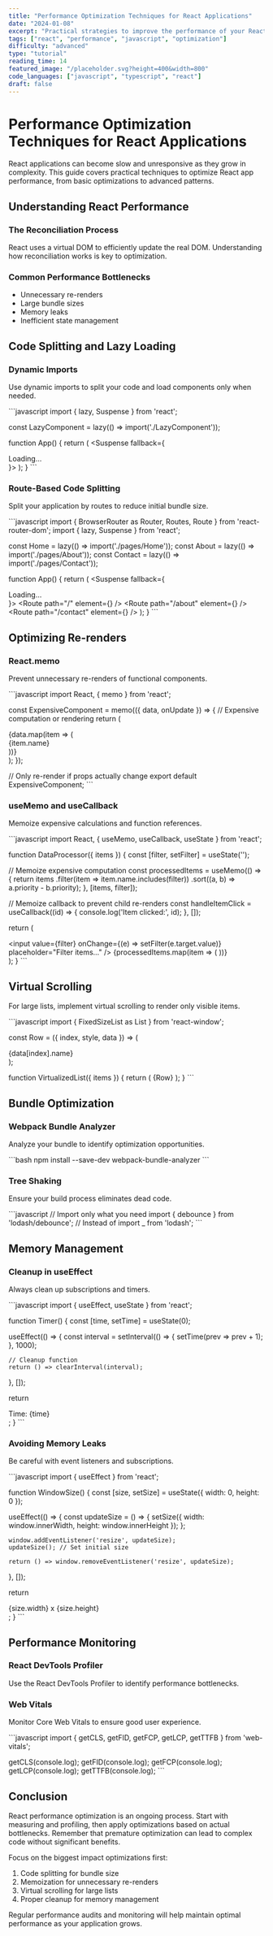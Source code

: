 ```yaml
---
title: "Performance Optimization Techniques for React Applications"
date: "2024-01-08"
excerpt: "Practical strategies to improve the performance of your React apps, from code splitting to memory optimization"
tags: ["react", "performance", "javascript", "optimization"]
difficulty: "advanced"
type: "tutorial"
reading_time: 14
featured_image: "/placeholder.svg?height=400&width=800"
code_languages: ["javascript", "typescript", "react"]
draft: false
---
```


# Performance Optimization Techniques for React Applications

React applications can become slow and unresponsive as they grow in complexity. This guide covers practical techniques to optimize React app performance, from basic optimizations to advanced patterns.

## Understanding React Performance

### The Reconciliation Process
React uses a virtual DOM to efficiently update the real DOM. Understanding how reconciliation works is key to optimization.

### Common Performance Bottlenecks
- Unnecessary re-renders
- Large bundle sizes
- Memory leaks
- Inefficient state management

## Code Splitting and Lazy Loading

### Dynamic Imports
Use dynamic imports to split your code and load components only when needed.

\`\`\`javascript
import { lazy, Suspense } from 'react';

const LazyComponent = lazy(() => import('./LazyComponent'));

function App() {
  return (
    <Suspense fallback={<div>Loading...</div>}>
      <LazyComponent />
    </Suspense>
  );
}
\`\`\`

### Route-Based Code Splitting
Split your application by routes to reduce initial bundle size.

\`\`\`javascript
import { BrowserRouter as Router, Routes, Route } from 'react-router-dom';
import { lazy, Suspense } from 'react';

const Home = lazy(() => import('./pages/Home'));
const About = lazy(() => import('./pages/About'));
const Contact = lazy(() => import('./pages/Contact'));

function App() {
  return (
    <Router>
      <Suspense fallback={<div>Loading...</div>}>
        <Routes>
          <Route path="/" element={<Home />} />
          <Route path="/about" element={<About />} />
          <Route path="/contact" element={<Contact />} />
        </Routes>
      </Suspense>
    </Router>
  );
}
\`\`\`

## Optimizing Re-renders

### React.memo
Prevent unnecessary re-renders of functional components.

\`\`\`javascript
import React, { memo } from 'react';

const ExpensiveComponent = memo(({ data, onUpdate }) => {
  // Expensive computation or rendering
  return (
    <div>
      {data.map(item => (
        <div key={item.id}>{item.name}</div>
      ))}
    </div>
  );
});

// Only re-render if props actually change
export default ExpensiveComponent;
\`\`\`

### useMemo and useCallback
Memoize expensive calculations and function references.

\`\`\`javascript
import React, { useMemo, useCallback, useState } from 'react';

function DataProcessor({ items }) {
  const [filter, setFilter] = useState('');

  // Memoize expensive computation
  const processedItems = useMemo(() => {
    return items
      .filter(item => item.name.includes(filter))
      .sort((a, b) => a.priority - b.priority);
  }, [items, filter]);

  // Memoize callback to prevent child re-renders
  const handleItemClick = useCallback((id) => {
    console.log('Item clicked:', id);
  }, []);

  return (
    <div>
      <input 
        value={filter}
        onChange={(e) => setFilter(e.target.value)}
        placeholder="Filter items..."
      />
      {processedItems.map(item => (
        <Item 
          key={item.id} 
          item={item} 
          onClick={handleItemClick}
        />
      ))}
    </div>
  );
}
\`\`\`

## Virtual Scrolling

For large lists, implement virtual scrolling to render only visible items.

\`\`\`javascript
import { FixedSizeList as List } from 'react-window';

const Row = ({ index, style, data }) => (
  <div style={style}>
    {data[index].name}
  </div>
);

function VirtualizedList({ items }) {
  return (
    <List
      height={600}
      itemCount={items.length}
      itemSize={50}
      itemData={items}
    >
      {Row}
    </List>
  );
}
\`\`\`

## Bundle Optimization

### Webpack Bundle Analyzer
Analyze your bundle to identify optimization opportunities.

\`\`\`bash
npm install --save-dev webpack-bundle-analyzer
\`\`\`

### Tree Shaking
Ensure your build process eliminates dead code.

\`\`\`javascript
// Import only what you need
import { debounce } from 'lodash/debounce';
// Instead of
import _ from 'lodash';
\`\`\`

## Memory Management

### Cleanup in useEffect
Always clean up subscriptions and timers.

\`\`\`javascript
import { useEffect, useState } from 'react';

function Timer() {
  const [time, setTime] = useState(0);

  useEffect(() => {
    const interval = setInterval(() => {
      setTime(prev => prev + 1);
    }, 1000);

    // Cleanup function
    return () => clearInterval(interval);
  }, []);

  return <div>Time: {time}</div>;
}
\`\`\`

### Avoiding Memory Leaks
Be careful with event listeners and subscriptions.

\`\`\`javascript
import { useEffect } from 'react';

function WindowSize() {
  const [size, setSize] = useState({ width: 0, height: 0 });

  useEffect(() => {
    const updateSize = () => {
      setSize({
        width: window.innerWidth,
        height: window.innerHeight
      });
    };

    window.addEventListener('resize', updateSize);
    updateSize(); // Set initial size

    return () => window.removeEventListener('resize', updateSize);
  }, []);

  return <div>{size.width} x {size.height}</div>;
}
\`\`\`

## Performance Monitoring

### React DevTools Profiler
Use the React DevTools Profiler to identify performance bottlenecks.

### Web Vitals
Monitor Core Web Vitals to ensure good user experience.

\`\`\`javascript
import { getCLS, getFID, getFCP, getLCP, getTTFB } from 'web-vitals';

getCLS(console.log);
getFID(console.log);
getFCP(console.log);
getLCP(console.log);
getTTFB(console.log);
\`\`\`

## Conclusion

React performance optimization is an ongoing process. Start with measuring and profiling, then apply optimizations based on actual bottlenecks. Remember that premature optimization can lead to complex code without significant benefits.

Focus on the biggest impact optimizations first:
1. Code splitting for bundle size
2. Memoization for unnecessary re-renders
3. Virtual scrolling for large lists
4. Proper cleanup for memory management

Regular performance audits and monitoring will help maintain optimal performance as your application grows.
